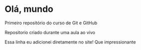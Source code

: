 # Olá, mundo
 Primeiro repositório do curso de Git e GitHub
 
 Repositorio criado durante uma aula ao vivo

 Essa linha eu adicionei diretamente no site! Que impressionante
